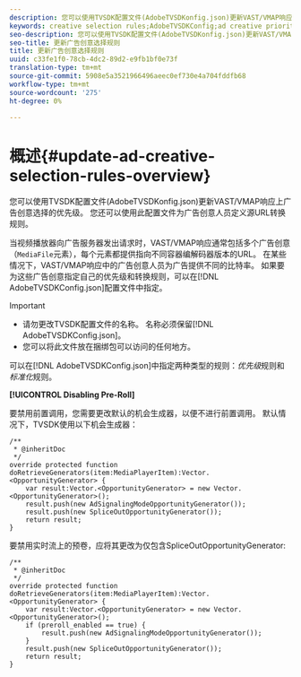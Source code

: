```yaml
---
description: 您可以使用TVSDK配置文件(AdobeTVSDKonfig.json)更新VAST/VMAP响应上广告创意选择的优先级。 您还可以使用此配置文件为广告创意人员定义源URL转换规则。
keywords: creative selection rules;AdobeTVSDKConfig;ad creative priorities;transformation rules
seo-description: 您可以使用TVSDK配置文件(AdobeTVSDKonfig.json)更新VAST/VMAP响应上广告创意选择的优先级。 您还可以使用此配置文件为广告创意人员定义源URL转换规则。
seo-title: 更新广告创意选择规则
title: 更新广告创意选择规则
uuid: c33fe1f0-78cb-4dc2-89d2-e9fb1bf0e73f
translation-type: tm+mt
source-git-commit: 5908e5a3521966496aeec0ef730e4a704fddfb68
workflow-type: tm+mt
source-wordcount: '275'
ht-degree: 0%

---
```



# 概述{#update-ad-creative-selection-rules-overview}

您可以使用TVSDK配置文件(AdobeTVSDKonfig.json)更新VAST/VMAP响应上广告创意选择的优先级。 您还可以使用此配置文件为广告创意人员定义源URL转换规则。

当视频播放器向广告服务器发出请求时，VAST/VMAP响应通常包括多个广告创意（`MediaFile`元素），每个元素都提供指向不同容器编解码器版本的URL。 在某些情况下，VAST/VMAP响应中的广告创意人员为广告提供不同的比特率。 如果要为这些广告创意指定自己的优先级和转换规则，可以在[!DNL AdobeTVSDKConfig.json]配置文件中指定。

>[!IMPORTANT]
>
>* 请勿更改TVSDK配置文件的名称。 名称必须保留[!DNL AdobeTVSDKConfig.json]。
>* 您可以将此文件放在捆绑包可以访问的任何地方。

>



可以在[!DNL AdobeTVSDKConfig.json]中指定两种类型的规则：*优先级*&#x200B;规则和&#x200B;*标准化*&#x200B;规则。

**[!UICONTROL Disabling Pre-Roll]**

要禁用前置调用，您需要更改默认的机会生成器，以便不进行前置调用。 默认情况下，TVSDK使用以下机会生成器：

```
/** 
 * @inheritDoc 
 */ 
override protected function doRetrieveGenerators(item:MediaPlayerItem):Vector.<OpportunityGenerator> { 
    var result:Vector.<OpportunityGenerator> = new Vector.<OpportunityGenerator>(); 
    result.push(new AdSignalingModeOpportunityGenerator()); 
    result.push(new SpliceOutOpportunityGenerator()); 
    return result; 
} 
```

要禁用实时流上的预卷，应将其更改为仅包含SpliceOutOpportunityGenerator:

```
/** 
 * @inheritDoc 
 */ 
override protected function doRetrieveGenerators(item:MediaPlayerItem):Vector.<OpportunityGenerator> { 
    var result:Vector.<OpportunityGenerator> = new Vector.<OpportunityGenerator>(); 
    if (preroll_enabled == true) { 
        result.push(new AdSignalingModeOpportunityGenerator()); 
    } 
    result.push(new SpliceOutOpportunityGenerator()); 
    return result; 
}
```

